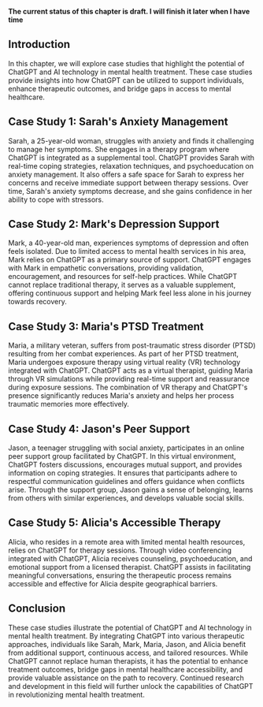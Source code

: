**The current status of this chapter is draft. I will finish it later when I have time**

Introduction
------------

In this chapter, we will explore case studies that highlight the potential of ChatGPT and AI technology in mental health treatment. These case studies provide insights into how ChatGPT can be utilized to support individuals, enhance therapeutic outcomes, and bridge gaps in access to mental healthcare.

Case Study 1: Sarah's Anxiety Management
----------------------------------------

Sarah, a 25-year-old woman, struggles with anxiety and finds it challenging to manage her symptoms. She engages in a therapy program where ChatGPT is integrated as a supplemental tool. ChatGPT provides Sarah with real-time coping strategies, relaxation techniques, and psychoeducation on anxiety management. It also offers a safe space for Sarah to express her concerns and receive immediate support between therapy sessions. Over time, Sarah's anxiety symptoms decrease, and she gains confidence in her ability to cope with stressors.

Case Study 2: Mark's Depression Support
---------------------------------------

Mark, a 40-year-old man, experiences symptoms of depression and often feels isolated. Due to limited access to mental health services in his area, Mark relies on ChatGPT as a primary source of support. ChatGPT engages with Mark in empathetic conversations, providing validation, encouragement, and resources for self-help practices. While ChatGPT cannot replace traditional therapy, it serves as a valuable supplement, offering continuous support and helping Mark feel less alone in his journey towards recovery.

Case Study 3: Maria's PTSD Treatment
------------------------------------

Maria, a military veteran, suffers from post-traumatic stress disorder (PTSD) resulting from her combat experiences. As part of her PTSD treatment, Maria undergoes exposure therapy using virtual reality (VR) technology integrated with ChatGPT. ChatGPT acts as a virtual therapist, guiding Maria through VR simulations while providing real-time support and reassurance during exposure sessions. The combination of VR therapy and ChatGPT's presence significantly reduces Maria's anxiety and helps her process traumatic memories more effectively.

Case Study 4: Jason's Peer Support
----------------------------------

Jason, a teenager struggling with social anxiety, participates in an online peer support group facilitated by ChatGPT. In this virtual environment, ChatGPT fosters discussions, encourages mutual support, and provides information on coping strategies. It ensures that participants adhere to respectful communication guidelines and offers guidance when conflicts arise. Through the support group, Jason gains a sense of belonging, learns from others with similar experiences, and develops valuable social skills.

Case Study 5: Alicia's Accessible Therapy
-----------------------------------------

Alicia, who resides in a remote area with limited mental health resources, relies on ChatGPT for therapy sessions. Through video conferencing integrated with ChatGPT, Alicia receives counseling, psychoeducation, and emotional support from a licensed therapist. ChatGPT assists in facilitating meaningful conversations, ensuring the therapeutic process remains accessible and effective for Alicia despite geographical barriers.

Conclusion
----------

These case studies illustrate the potential of ChatGPT and AI technology in mental health treatment. By integrating ChatGPT into various therapeutic approaches, individuals like Sarah, Mark, Maria, Jason, and Alicia benefit from additional support, continuous access, and tailored resources. While ChatGPT cannot replace human therapists, it has the potential to enhance treatment outcomes, bridge gaps in mental healthcare accessibility, and provide valuable assistance on the path to recovery. Continued research and development in this field will further unlock the capabilities of ChatGPT in revolutionizing mental health treatment.
